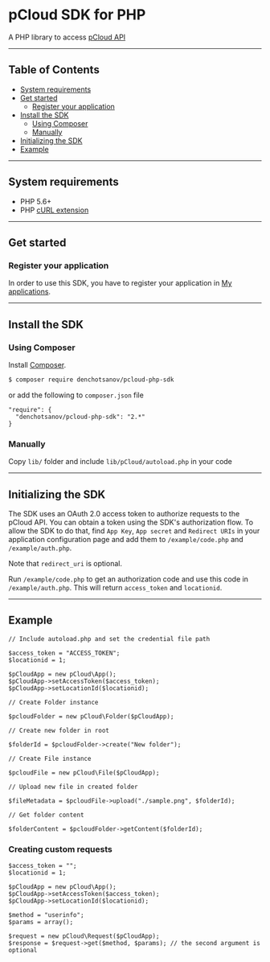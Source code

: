 # pCloud SDK for PHP

A PHP library to access [pCloud API](https://docs.pcloud.com/)

---

## Table of Contents
* [System requirements](#system-requirements)
* [Get started](#get-started)
  * [Register your application](#register-your-application)
* [Install the SDK](#install-the-sdk)
  * [Using Composer](#using-composer)
  * [Manually](#manually)
* [Initializing the SDK](#initializing-the-sdk)
* [Example](#example)

---

## System requirements

  * PHP 5.6+
  * PHP [cURL extension](http://php.net/manual/en/curl.setup.php)

---

## Get started

### Register your application

In order to use this SDK, you have to register your application in [My applications](https://docs.pcloud.com).

---

## Install the SDK

### Using Composer

Install [Composer](http://getcomposer.org/download/).

```bash
$ composer require denchotsanov/pcloud-php-sdk
```

or add the following to `composer.json` file

~~~~
"require": {
  "denchotsanov/pcloud-php-sdk": "2.*"
}
~~~~

### Manually

Copy `lib/` folder and include `lib/pCloud/autoload.php` in your code

---

## Initializing the SDK

The SDK uses an OAuth 2.0 access token to authorize requests to the pCloud API.
You can obtain a token using the SDK's authorization flow.
To allow the SDK to do that, find `App Key`, `App secret` and `Redirect URIs` in your application configuration page and add them to `/example/code.php` and `/example/auth.php`.

Note that `redirect_uri` is optional.

Run `/example/code.php` to get an authorization code and use this code in `/example/auth.php`. This will return `access_token` and `locationid`.

---

## Example

~~~~
// Include autoload.php and set the credential file path

$access_token = "ACCESS_TOKEN";
$locationid = 1;

$pCloudApp = new pCloud\App();
$pCloudApp->setAccessToken($access_token);
$pCloudApp->setLocationId($locationid);

// Create Folder instance

$pcloudFolder = new pCloud\Folder($pCloudApp);

// Create new folder in root

$folderId = $pcloudFolder->create("New folder");

// Create File instance

$pcloudFile = new pCloud\File($pCloudApp);

// Upload new file in created folder

$fileMetadata = $pcloudFile->upload("./sample.png", $folderId);

// Get folder content

$folderContent = $pcloudFolder->getContent($folderId);
~~~~

### Creating custom requests

~~~~
$access_token = "";
$locationid = 1;

$pCloudApp = new pCloud\App();
$pCloudApp->setAccessToken($access_token);
$pCloudApp->setLocationId($locationid);

$method = "userinfo";
$params = array();

$request = new pCloud\Request($pCloudApp);
$response = $request->get($method, $params); // the second argument is optional
~~~~
